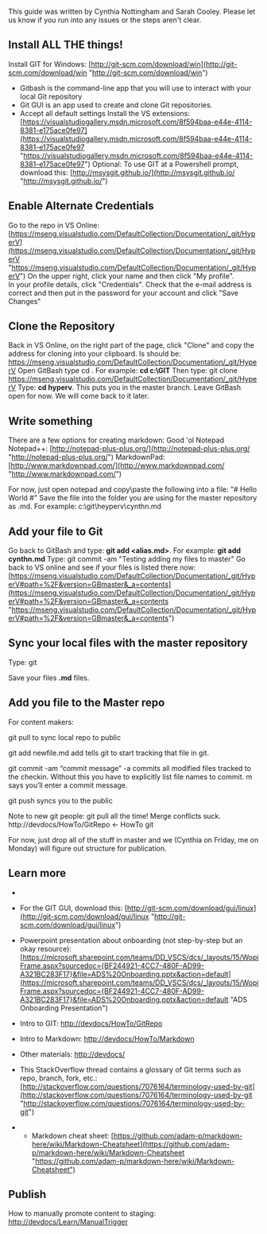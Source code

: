 This guide was written by Cynthia Nottingham and Sarah Cooley. Please let us know if you run into any issues or the steps aren't clear.

## Install ALL THE things! ##
Install GIT for Windows: [http://git-scm.com/download/win](http://git-scm.com/download/win "http://git-scm.com/download/win")
- Gitbash is the command-line app that you will use to interact with your local Git repository
- Git GUI is an app used to create and clone Git repositories.
- Accept all default settings
Install the VS extensions: [https://visualstudiogallery.msdn.microsoft.com/8f594baa-e44e-4114-8381-e175ace0fe97](https://visualstudiogallery.msdn.microsoft.com/8f594baa-e44e-4114-8381-e175ace0fe97 "https://visualstudiogallery.msdn.microsoft.com/8f594baa-e44e-4114-8381-e175ace0fe97")
Optional: To use GIT at a Powershell prompt, download this: [http://msysgit.github.io/](http://msysgit.github.io/ "http://msysgit.github.io/")

## Enable Alternate Credentials ##
Go to the repo in VS Online: [https://mseng.visualstudio.com/DefaultCollection/Documentation/_git/HyperV](https://mseng.visualstudio.com/DefaultCollection/Documentation/_git/HyperV "https://mseng.visualstudio.com/DefaultCollection/Documentation/_git/HyperV")
On the upper right, click your name and then click "My profile".  
In your profile details, click "Credentials".
Check that the e-mail address is correct and then put in the password for your account and click "Save Changes"

## Clone the Repository ##
Back in VS Online, on the right part of the page, click "Clone" and copy the address for cloning into your clipboard. Is should be: https://mseng.visualstudio.com/DefaultCollection/Documentation/_git/HyperV
Open GitBash
type cd <path where you want the files to be stored>. For example: **cd c:\GIT**
Then type: git clone https://mseng.visualstudio.com/DefaultCollection/Documentation/_git/HyperV
Type: **cd hyperv**. This puts you in the master branch.
Leave GitBash open for now. We will come back to it later.




## Write something ##
There are a few options for creating markdown:
Good 'ol Notepad
Notepad++: [http://notepad-plus-plus.org/](http://notepad-plus-plus.org/ "http://notepad-plus-plus.org/")
MarkdownPad: [http://www.markdownpad.com/](http://www.markdownpad.com/ "http://www.markdownpad.com/")

For now, just open notepad and copy\paste the following into a file:
"# Hello World #"
Save the file into the folder you are using for the master repository as <alias>.md. For example: c:\git\heyperv\cynthn.md

## Add your file to Git ##
Go back to GitBash and type: **git add <alias.md>**. For example: **git add cynthn.md**
Type: git commit -am "Testing adding my files to master"
Go back to VS online and see if your files is listed there now: [https://mseng.visualstudio.com/DefaultCollection/Documentation/_git/HyperV#path=%2F&version=GBmaster&_a=contents](https://mseng.visualstudio.com/DefaultCollection/Documentation/_git/HyperV#path=%2F&version=GBmaster&_a=contents "https://mseng.visualstudio.com/DefaultCollection/Documentation/_git/HyperV#path=%2F&version=GBmaster&_a=contents")

## Sync your local files with the master repository ##

Type: git 








Save your files **.md** files. 

## Add you file to the Master repo ##




For content makers:


git pull to sync local repo to public

git add newfile.md
add tells git to start tracking that file in git.

git commit -am “commit message”
-a commits all modified files tracked to the checkin.  Without this you have to explicitly list file names to commit. m says you’ll enter a commit message.

git push syncs you to the public

Note to new git people: git pull all the time!  Merge conflicts suck.
http://devdocs/HowTo/GitRepo <- HowTo git

For now, just drop all of the stuff in master and we (Cynthia on Friday, me on Monday) will figure out structure for publication.


## Learn more ##
- 
- For the GIT GUI, download this:  [http://git-scm.com/download/gui/linux](http://git-scm.com/download/gui/linux "http://git-scm.com/download/gui/linux") 

- Powerpoint presentation about onboarding (not step-by-step but an okay resource): [https://microsoft.sharepoint.com/teams/DD_VSCS/dcs/_layouts/15/WopiFrame.aspx?sourcedoc={BF244921-4CC7-480F-AD99-A321BC283F17}&file=ADS%20Onboarding.pptx&action=default](https://microsoft.sharepoint.com/teams/DD_VSCS/dcs/_layouts/15/WopiFrame.aspx?sourcedoc={BF244921-4CC7-480F-AD99-A321BC283F17}&file=ADS%20Onboarding.pptx&action=default "ADS Onboarding Presentation")

- Intro to GIT: [http://devdocs/HowTo/GitRepo](http://devdocs/HowTo/GitRepo "http://devdocs/HowTo/GitRepo")
- Intro to Markdown: [http://devdocs/HowTo/Markdown](http://devdocs/HowTo/Markdown "http://devdocs/HowTo/Markdown")
- Other materials: [http://devdocs/](http://devdocs/ "http://devdocs/")
- T​his StackOverflow thread contains a glossary of Git terms such as repo, branch, fork, etc.: [http://stackoverflow.com/questions/7076164/terminology-used-by-git](http://stackoverflow.com/questions/7076164/terminology-used-by-git "http://stackoverflow.com/questions/7076164/terminology-used-by-git")
- - Markdown cheat sheet: [https://github.com/adam-p/markdown-here/wiki/Markdown-Cheatsheet](https://github.com/adam-p/markdown-here/wiki/Markdown-Cheatsheet "https://github.com/adam-p/markdown-here/wiki/Markdown-Cheatsheet")​​

## Publish ##
How to manually promote content to staging: [http://devdocs/Learn/ManualTrigger](http://devdocs/Learn/ManualTrigger "http://devdocs/Learn/ManualTrigger") 



